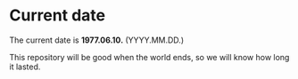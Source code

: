 # Current date

The current date is **1977.06.10.** (YYYY.MM.DD.)

This repository will be good when the world ends, so we will know how long it lasted.